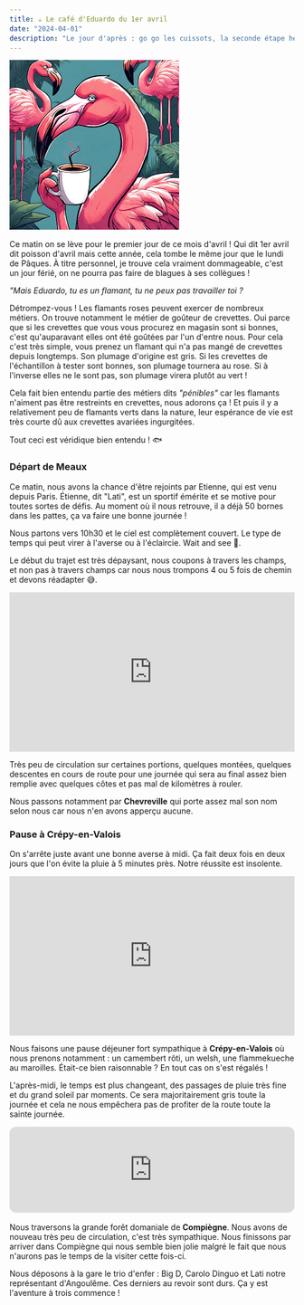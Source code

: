 ```yaml
---
title: ☕ Le café d'Eduardo du 1er avril
date: "2024-04-01"
description: "Le jour d'après : go go les cuissots, la seconde étape here we go !"
---
```


![Café d'Eduardo](../cafe_eduardo.png)

Ce matin on se lève pour le premier jour de ce mois d'avril ! Qui dit 1er avril dit poisson d'avril mais cette année, cela tombe le même jour que le lundi de Pâques. À titre personnel, je trouve cela vraiment dommageable, c'est un jour férié, on ne pourra pas faire de blagues à ses collègues !

*"Mais Eduardo, tu es un flamant, tu ne peux pas travailler toi ?*

Détrompez-vous ! Les flamants roses peuvent exercer de nombreux métiers. On trouve notamment le métier de goûteur de crevettes. Oui parce que si les crevettes que vous vous procurez en magasin sont si bonnes, c'est qu'auparavant elles ont été goûtées par l'un d'entre nous. Pour cela c'est très simple, vous prenez un flamant qui n'a pas mangé de crevettes depuis longtemps. Son plumage d'origine est gris. Si les crevettes de l'échantillon à tester sont bonnes, son plumage tournera au rose. Si à l'inverse elles ne le sont pas, son plumage virera plutôt au vert !

Cela fait bien entendu partie des métiers dits *"pénibles"* car les flamants n'aiment pas être restreints en crevettes, nous adorons ça ! Et puis il y a relativement peu de flamants verts dans la nature, leur espérance de vie est très courte dû aux crevettes avariées ingurgitées.

Tout ceci est véridique bien entendu ! 🐟

### Départ de Meaux

Ce matin, nous avons la chance d'être rejoints par Etienne, qui est venu depuis Paris. Étienne, dit "Lati", est un sportif émérite et se motive pour toutes sortes de défis. Au moment où il nous retrouve, il a déjà 50 bornes dans les pattes, ça va faire une bonne journée !

Nous partons vers 10h30 et le ciel est complètement couvert. Le type de temps qui peut virer à l'averse ou à l'éclaircie. Wait and see 🎲.

Le début du trajet est très dépaysant, nous coupons à travers les champs, et non pas à travers champs car nous nous trompons 4 ou 5 fois de chemin et devons réadapter 😅.

<div style="width: 100%; height: 0; position: relative; padding-bottom: 56%;"><iframe src="https://giphy.com/embed/sU6yN4mPVwP7wiXB9v" style="top: 0; left: 0; width: 100%; height: 100%; position: absolute; border: 0;" allowfullscreen scrolling="no" allow="encrypted-media;" class="giphy-embed"></iframe></div>


Très peu de circulation sur certaines portions, quelques montées, quelques descentes en cours de route pour une journée qui sera au final assez bien remplie avec quelques côtes et pas mal de kilomètres à rouler.

Nous passons notamment par **Chevreville** qui porte assez mal son nom selon nous car nous n'en avons apperçu aucune.

### Pause à Crépy-en-Valois 
On s'arrête juste avant une bonne averse à midi. Ça fait deux fois en deux jours que l'on évite la pluie à 5 minutes près. Notre réussite est insolente.

<div style="width: 100%; height: 0; position: relative; padding-bottom: 56%;"><iframe src="https://giphy.com/embed/fr79XXN54p3YDw5Rpf" style="top: 0; left: 0; width: 100%; height: 100%; position: absolute; border: 0;" allowfullscreen scrolling="no" allow="encrypted-media;" class="giphy-embed"></iframe></div>


Nous faisons une pause déjeuner fort sympathique à **Crépy-en-Valois** où nous prenons notamment : un camembert rôti, un welsh, une flammekueche au maroilles. Était-ce bien raisonnable ? En tout cas on s'est régalés !

L'après-midi, le temps est plus changeant, des passages de pluie très fine et du grand soleil par moments. Ce sera majoritairement gris toute la journée et cela ne nous empêchera pas de profiter de la route toute la sainte journée.

<iframe style="border-radius:12px" src="https://open.spotify.com/embed/track/4O1JvKJX1rRjrtZUSoWrkr?utm_source=generator" width="100%" height="152" frameBorder="0" allow="autoplay; clipboard-write; encrypted-media; picture-in-picture" loading="lazy"></iframe>


Nous traversons la grande forêt domaniale de **Compiègne**. Nous avons de nouveau très peu de circulation, c'est très sympathique. Nous finissons par arriver dans Compiègne qui nous semble bien jolie malgré le fait que nous n'aurons pas le temps de la visiter cette fois-ci.

Nous déposons à la gare le trio d'enfer : Big D, Carolo Dinguo et Lati notre représentant d'Angoulême. Ces derniers au revoir sont durs. Ça y est l'aventure à trois commence !